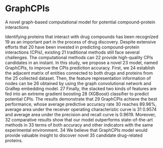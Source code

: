 # GraphCPIs
A novel graph-based computational model for potential compound-protein interactions

Identifying proteins that interact with drug compounds has been recognized
19 as an important part in the process of drug discovery. Despite extensive efforts that
20 have been invested in predicting compound-protein interactions (CPIs), existing
21 traditional methods still face several challenges. The computational methods can
22 provide high-quality CPIs candidates in an instant. In this study, we propose a novel
23 model, named GraphCPIs, to improve the CPIs prediction accuracy. First, we
24 establish the adjacent matrix of entities connected to both drugs and proteins from the
25 collected dataset. Then, the feature representation information of nodes can be
26 obtained by using the graph convolutional network and GraRep embedding model.
27 Finally, the stacked two kinds of features are fed into an extreme gradient boosting
28 (XGBoost) classifier to predict potential CPIs. The results demonstrate that
29 GraphCPIs achieve the best performance, whose average predictive accuracy rate
30 reaches 89.96%, average area under the receiver operating characteristic curve is
31 0.9574 and average area under the precision and recall curve is 0.9619. Moreover,
32 comparative results show that our model outperforms state-of-the-art methods in
33 terms of both accuracy and other indicators with the same experimental environment.
34 We believe that GraphCPIs model would provide valuable insight to discover novel
35 candidate drug-related proteins.
